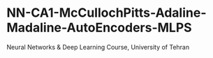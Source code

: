# NN-CA1-McCullochPitts-Adaline-Madaline-AutoEncoders-MLPS
 Neural Networks & Deep Learning Course, University of Tehran

